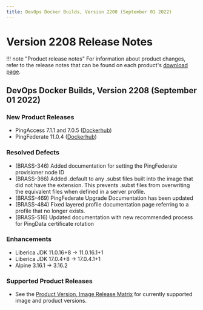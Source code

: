 ```yaml
---
title: DevOps Docker Builds, Version 2208 (September 01 2022)
---
```


# Version 2208 Release Notes

!!! note "Product release notes"
    For information about product changes, refer to the release notes that can be found on each product's [download page](https://www.pingidentity.com/en/resources/downloads.html).

## DevOps Docker Builds, Version 2208 (September 01 2022)

### New Product Releases
- PingAccess 7.1.1 and 7.0.5 ([Dockerhub](https://hub.docker.com/r/pingidentity/pingaccess))
- PingFederate 11.0.4 ([Dockerhub](https://hub.docker.com/r/pingidentity/pingfederate))


### Resolved Defects
- (BRASS-346) Added documentation for setting the PingFederate provisioner node ID
- (BRASS-366) Added .default to any .subst files built into the image that did not have the extension. This prevents .subst files from overwriting the equivalent files when defined in a server profile.
- (BRASS-469) PingFederate Upgrade Documentation has been updated
- (BRASS-484) Fixed layered profile documentation page referring to a profile that no longer exists.
- (BRASS-516) Updated documentation with new recommended process for PingData certificate rotation

### Enhancements 
- Liberica JDK 11.0.16+8 -> 11.0.16.1+1
- Liberica JDK 17.0.4+8 -> 17.0.4.1+1
- Alpine 3.16.1 -> 3.16.2

### Supported Product Releases
- See the [Product Version, Image Release Matrix](../docker-images/productVersionMatrix.md)
  for currently supported image and product versions.
